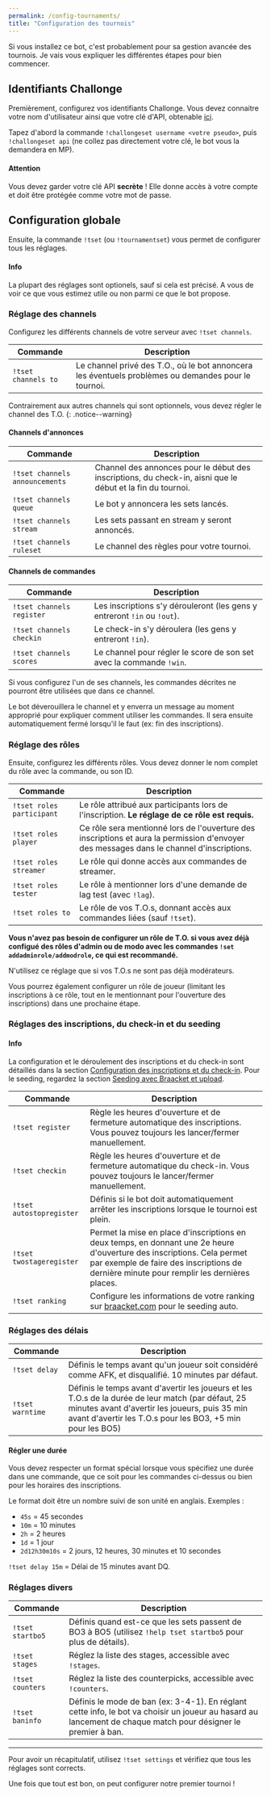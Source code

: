 ```yaml
---
permalink: /config-tournaments/
title: "Configuration des tournois"
---
```


Si vous installez ce bot, c'est probablement pour sa gestion avancée des tournois. Je vais vous expliquer les différentes étapes pour bien commencer.

## Identifiants Challonge

Premièrement, configurez vos identifiants Challonge. Vous devez connaitre votre nom d'utilisateur ainsi que votre clé d'API, obtenable [ici](https://challonge.com/settings/developer).

Tapez d'abord la commande `!challongeset username <votre pseudo>`, puis `!challongeset api` (ne collez pas directement votre clé, le bot vous la demandera en MP).

<div markdown="1" class="notice--danger">

<h4 class="no_toc">Attention</h4>

Vous devez garder votre clé API **secrète** ! Elle donne accès à votre compte et doit être protégée comme votre mot de passe.

</div>

## Configuration globale

Ensuite, la commande `!tset` (ou `!tournamentset`) vous permet de configurer tous les réglages.

<div markdown="1" class="notice--info">

<h4 class="no_toc">Info</h4>

La plupart des réglages sont optionels, sauf si cela est précisé. A vous de voir ce que vous estimez utile ou non parmi ce que le bot propose.

</div>

### Réglage des channels

Configurez les différents channels de votre serveur avec `!tset channels`.

| Commande            | Description                                                                                         |
| ------------------- | --------------------------------------------------------------------------------------------------- |
| `!tset channels to` | Le channel privé des T.O., où le bot annoncera les éventuels problèmes ou demandes pour le tournoi. |

Contrairement aux autres channels qui sont optionnels, vous devez régler le channel des T.O.
{: .notice--warning}

<h4 class="no_toc">Channels d'annonces</h4>

| Commande                       | Description                                                                                                |
| ------------------------------ | ---------------------------------------------------------------------------------------------------------- |
| `!tset channels announcements` | Channel des annonces pour le début des inscriptions, du check-in, aisni que le début et la fin du tournoi. |
| `!tset channels queue`         | Le bot y annoncera les sets lancés.                                                                        |
| `!tset channels stream`        | Les sets passant en stream y seront annoncés.                                                              |
| `!tset channels ruleset`       | Le channel des règles pour votre tournoi.                                                                  |

<h4 class="no_toc">Channels de commandes</h4>

| Commande                  | Description                                                              |
| ------------------------- | ------------------------------------------------------------------------ |
| `!tset channels register` | Les inscriptions s'y dérouleront (les gens y entreront `!in` ou `!out`). |
| `!tset channels checkin`  | Le check-in s'y déroulera (les gens y entreront `!in`).                  |
| `!tset channels scores`   | Le channel pour régler le score de son set avec la commande `!win`.      |

<div markdown="1" class="notice--primary">

Si vous configurez l'un de ses channels, les commandes décrites ne pourront être utilisées que dans ce channel.

Le bot déverouillera le channel et y enverra un message au moment approprié pour expliquer comment utiliser les commandes. Il sera ensuite automatiquement fermé lorsqu'il le faut (ex: fin des inscriptions).

</div>

### Réglage des rôles

Ensuite, configurez les différents rôles. Vous devez donner le nom complet du rôle avec la commande, ou son ID.

| Commande                  | Description                                                                                                                              |
| ------------------------- | ---------------------------------------------------------------------------------------------------------------------------------------- |
| `!tset roles participant` | Le rôle attribué aux participants lors de l'inscription. **Le réglage de ce rôle est requis.**                                           |
| `!tset roles player`      | Ce rôle sera mentionné lors de l'ouverture des inscriptions et aura la permission d'envoyer des messages dans le channel d'inscriptions. |
| `!tset roles streamer`    | Le rôle qui donne accès aux commandes de streamer.                                                                                       |
| `!tset roles tester`      | Le rôle à mentionner lors d'une demande de lag test (avec `!lag`).                                                                       |
| `!tset roles to`          | Le rôle de vos T.O.s, donnant accès aux commandes liées (sauf `!tset`).                                                                  |

<div markdown="1" class="notice--warning">

**Vous n'avez pas besoin de configurer un rôle de T.O. si vous avez déjà configué des rôles d'admin ou de modo avec les commandes `!set addadminrole/addmodrole`, ce qui est recommandé.**

N'utilisez ce réglage que si vos T.O.s ne sont pas déjà modérateurs.

</div>

Vous pourrez également configurer un rôle de joueur (limitant les inscriptions à ce rôle, tout en le mentionnant pour l'ouverture des inscriptions) dans une prochaine étape.

### Réglages des inscriptions, du check-in et du seeding

<div markdown="1" class="notice--success">

<h4 class="no_toc">Info</h4>

La configuration et le déroulement des inscriptions et du check-in sont détaillés dans la section [Configuration des inscriptions et du check-in](/fr/register-checkin-setup/). Pour le seeding, regardez la section [Seeding avec Braacket et upload](/fr/seeding-upload).

</div>

| Commande                 | Description                                                                                                                                                                                                         |
| ------------------------ | ------------------------------------------------------------------------------------------------------------------------------------------------------------------------------------------------------------------- |
| `!tset register`         | Règle les heures d'ouverture et de fermeture automatique des inscriptions. Vous pouvez toujours les lancer/fermer manuellement.                                                                                     |
| `!tset checkin`          | Règle les heures d'ouverture et de fermeture automatique du check-in. Vous pouvez toujours le lancer/fermer manuellement.                                                                                           |
| `!tset autostopregister` | Définis si le bot doit automatiquement arrêter les inscriptions lorsque le tournoi est plein.                                                                                                                       |
| `!tset twostageregister` | Permet la mise en place d'inscriptions en deux temps, en donnant une 2e heure d'ouverture des inscriptions. Cela permet par exemple de faire des inscriptions de dernière minute pour remplir les dernières places. |
| `!tset ranking`          | Configure les informations de votre ranking sur [braacket.com](https://braacket.com) pour le seeding auto.                                                                                                          |

### Réglages des délais

| Commande         | Description                                                                                                                                                                                                       |
| ---------------- | ----------------------------------------------------------------------------------------------------------------------------------------------------------------------------------------------------------------- |
| `!tset delay`    | Définis le temps avant qu'un joueur soit considéré comme AFK, et disqualifié. 10 minutes par défaut.                                                                                                              |
| `!tset warntime` | Définis le temps avant d'avertir les joueurs et les T.O.s de la durée de leur match (par défaut, 25 minutes avant d'avertir les joueurs, puis 35 min avant d'avertir les T.O.s pour les BO3, +5 min pour les BO5) |

<div markdown="1" class="notice--success">

<h4 class="no_toc">Régler une durée</h4>

Vous devez respecter un format spécial lorsque vous spécifiez une durée dans une commande, que ce soit pour les commandes ci-dessus ou bien pour les horaires des inscriptions.

Le format doit être un nombre suivi de son unité en anglais. Exemples :

- `45s` = 45 secondes
- `10m` = 10 minutes
- `2h` = 2 heures
- `1d` = 1 jour
- `2d12h30m10s` = 2 jours, 12 heures, 30 minutes et 10 secondes

`!tset delay 15m` = Délai de 15 minutes avant DQ.

</div>

### Réglages divers

| Commande         | Description                                                                                                                                                   |
| ---------------- | ------------------------------------------------------------------------------------------------------------------------------------------------------------- |
| `!tset startbo5` | Définis quand est-ce que les sets passent de BO3 à BO5 (utilisez `!help tset startbo5` pour plus de détails).                                                 |
| `!tset stages`   | Réglez la liste des stages, accessible avec `!stages`.                                                                                                        |
| `!tset counters` | Réglez la liste des counterpicks, accessible avec `!counters`.                                                                                                |
| `!tset baninfo`  | Définis le mode de ban (ex: 3-4-1). En réglant cette info, le bot va choisir un joueur au hasard au lancement de chaque match pour désigner le premier à ban. |

-----

Pour avoir un récapitulatif, utilisez `!tset settings` et vérifiez que tous les réglages sont corrects.

Une fois que tout est bon, on peut configurer notre premier tournoi !

